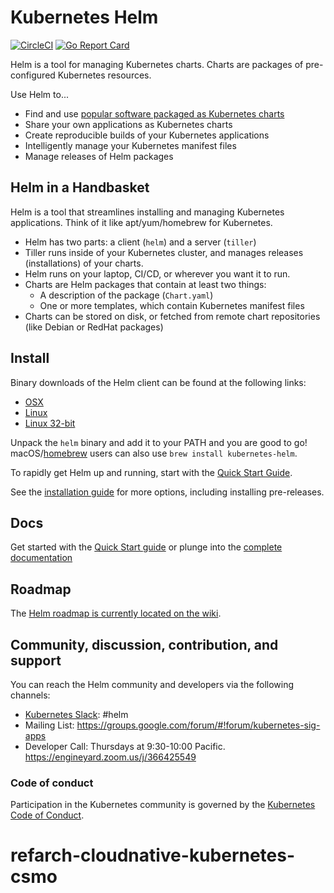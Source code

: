 # Kubernetes Helm

[![CircleCI](https://circleci.com/gh/kubernetes/helm.svg?style=svg)](https://circleci.com/gh/kubernetes/helm)
[![Go Report Card](https://goreportcard.com/badge/github.com/kubernetes/helm)](https://goreportcard.com/report/github.com/kubernetes/helm)

Helm is a tool for managing Kubernetes charts. Charts are packages of
pre-configured Kubernetes resources.

Use Helm to...

- Find and use [popular software packaged as Kubernetes charts](https://github.com/kubernetes/charts)
- Share your own applications as Kubernetes charts
- Create reproducible builds of your Kubernetes applications
- Intelligently manage your Kubernetes manifest files
- Manage releases of Helm packages

## Helm in a Handbasket

Helm is a tool that streamlines installing and managing Kubernetes applications.
Think of it like apt/yum/homebrew for Kubernetes.

- Helm has two parts: a client (`helm`) and a server (`tiller`)
- Tiller runs inside of your Kubernetes cluster, and manages releases (installations)
  of your charts.
- Helm runs on your laptop, CI/CD, or wherever you want it to run.
- Charts are Helm packages that contain at least two things:
  - A description of the package (`Chart.yaml`)
  - One or more templates, which contain Kubernetes manifest files
- Charts can be stored on disk, or fetched from remote chart repositories
  (like Debian or RedHat packages)

## Install

Binary downloads of the Helm client can be found at the following links:

- [OSX](https://kubernetes-helm.storage.googleapis.com/helm-v2.3.0-darwin-amd64.tar.gz)
- [Linux](https://kubernetes-helm.storage.googleapis.com/helm-v2.3.0-linux-amd64.tar.gz)
- [Linux 32-bit](https://kubernetes-helm.storage.googleapis.com/helm-v2.3.0-linux-386.tar.gz)

Unpack the `helm` binary and add it to your PATH and you are good to go!
macOS/[homebrew](https://brew.sh/) users can also use `brew install kubernetes-helm`.

To rapidly get Helm up and running, start with the [Quick Start Guide](docs/quickstart.md).

See the [installation guide](docs/install.md) for more options,
including installing pre-releases.


## Docs

Get started with the [Quick Start guide](docs/quickstart.md) or plunge into the [complete documentation](docs/index.md)

## Roadmap

The [Helm roadmap is currently located on the wiki](https://github.com/kubernetes/helm/wiki/Roadmap).

## Community, discussion, contribution, and support

You can reach the Helm community and developers via the following channels:

- [Kubernetes Slack](https://slack.k8s.io): #helm
- Mailing List: https://groups.google.com/forum/#!forum/kubernetes-sig-apps
- Developer Call: Thursdays at 9:30-10:00 Pacific. https://engineyard.zoom.us/j/366425549

### Code of conduct

Participation in the Kubernetes community is governed by the [Kubernetes Code of Conduct](code-of-conduct.md).
# refarch-cloudnative-kubernetes-csmo
